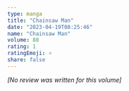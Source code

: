 ```yaml
---
type: manga
title: "Chainsaw Man"
date: "2023-04-19T08:25:46"
name: "Chainsaw Man"
volume: 88
rating: 1
ratingEmoji: ⭐️
share: false
---
```


*[No review was written for this volume]*

